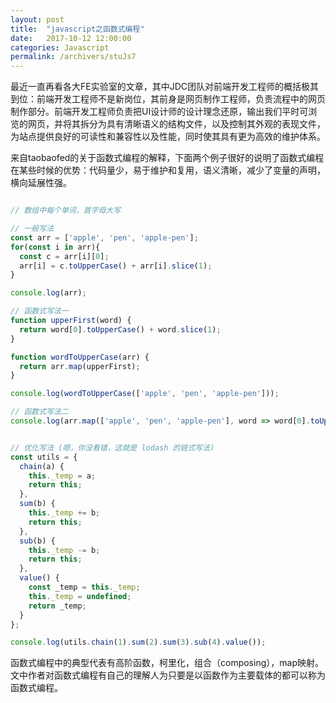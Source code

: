 ```yaml
---
layout: post
title:  "javascript之函数式编程"
date:   2017-10-12 12:00:00
categories: Javascript
permalink: /archivers/stuJs7
---
```


最近一直再看各大FE实验室的文章，其中JDC团队对前端开发工程师的概括极其到位：前端开发工程师不是新岗位，其前身是网页制作工程师，负责流程中的网页制作部分。前端开发工程师负责把UI设计师的设计理念还原，输出我们平时可浏览的网页，并将其拆分为具有清晰语义的结构文件，以及控制其外观的表现文件，为站点提供良好的可读性和兼容性以及性能，同时使其具有更为高效的维护体系。

来自taobaofed的关于函数式编程的解释，下面两个例子很好的说明了函数式编程在某些时候的优势：代码量少，易于维护和复用，语义清晰，减少了变量的声明，横向延展性强。

```javascript

// 数组中每个单词，首字母大写

// 一般写法
const arr = ['apple', 'pen', 'apple-pen'];
for(const i in arr){
  const c = arr[i][0];
  arr[i] = c.toUpperCase() + arr[i].slice(1);
}

console.log(arr);

// 函数式写法一
function upperFirst(word) {
  return word[0].toUpperCase() + word.slice(1);
}

function wordToUpperCase(arr) {
  return arr.map(upperFirst);
}

console.log(wordToUpperCase(['apple', 'pen', 'apple-pen']));

// 函数式写法二
console.log(arr.map(['apple', 'pen', 'apple-pen'], word => word[0].toUpperCase() + word.slice(1)));

```

```javascript

// 优化写法 (嗯，你没看错，这就是 lodash 的链式写法)
const utils = {
  chain(a) {
    this._temp = a;
    return this;
  },
  sum(b) {
    this._temp += b;
    return this;
  },
  sub(b) {
    this._temp -= b;
    return this;
  },
  value() {
    const _temp = this._temp;
    this._temp = undefined;
    return _temp;
  }
};

console.log(utils.chain(1).sum(2).sum(3).sub(4).value());

```

函数式编程中的典型代表有高阶函数，柯里化，组合（composing），map映射。文中作者对函数式编程有自己的理解人为只要是以函数作为主要载体的都可以称为函数式编程。
